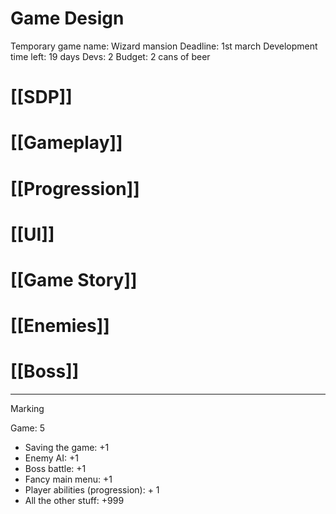# Game Design

Temporary game name: Wizard mansion
Deadline: 1st march
Development time left: 19 days
Devs: 2
Budget: 2 cans of beer

# [[SDP]]

# [[Gameplay]]

# [[Progression]]

# [[UI]]

# [[Game Story]]

# [[Enemies]]

# [[Boss]]

---
Marking

Game: 5

- Saving the game: +1
- Enemy AI: +1
- Boss battle: +1
- Fancy main menu: +1
- Player abilities (progression): + 1
- All the other stuff: +999

